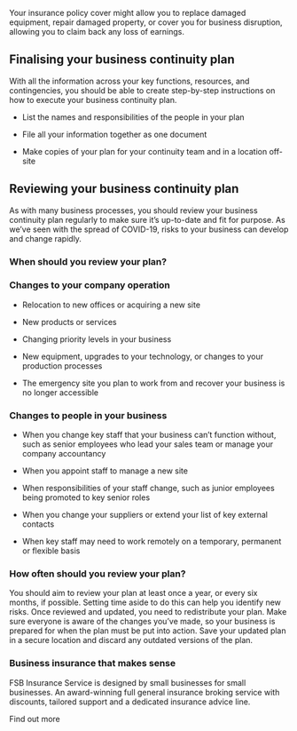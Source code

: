 <!-- Unsupported block type: image -->

Your insurance policy cover might allow you to replace damaged equipment, repair damaged property, or cover you for business disruption, allowing you to claim back any loss of earnings.

## Finalising your business continuity plan

With all the information across your key functions, resources, and contingencies, you should be able to create step-by-step instructions on how to execute your business continuity plan.

- List the names and responsibilities of the people in your plan

- File all your information together as one document

- Make copies of your plan for your continuity team and in a location off-site

## Reviewing your business continuity plan

As with many business processes, you should review your business continuity plan regularly to make sure it’s up-to-date and fit for purpose. As we’ve seen with the spread of COVID-19, risks to your business can develop and change rapidly.

### When should you review your plan?

### Changes to your company operation

- Relocation to new offices or acquiring a new site

- New products or services

- Changing priority levels in your business

- New equipment, upgrades to your technology, or changes to your production processes

- The emergency site you plan to work from and recover your business is no longer accessible

### Changes to people in your business

- When you change key staff that your business can’t function without, such as senior employees who lead your sales team or manage your company accountancy

- When you appoint staff to manage a new site

- When responsibilities of your staff change, such as junior employees being promoted to key senior roles

- When you change your suppliers or extend your list of key external contacts

- When key staff may need to work remotely on a temporary, permanent or flexible basis

### How often should you review your plan?

You should aim to review your plan at least once a year, or every six months, if possible. Setting time aside to do this can help you identify new risks. Once reviewed and updated, you need to redistribute your plan. Make sure everyone is aware of the changes you’ve made, so your business is prepared for when the plan must be put into action. Save your updated plan in a secure location and discard any outdated versions of the plan.

### Business insurance that makes sense

FSB Insurance Service is designed by small businesses for small businesses. An award-winning full general insurance broking service with discounts, tailored support and a dedicated insurance advice line.

Find out more